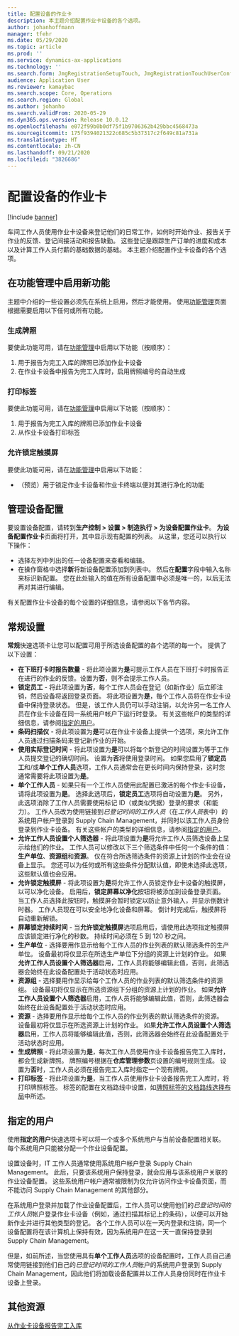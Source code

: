 ```yaml
---
title: 配置设备的作业卡
description: 本主题介绍配置作业卡设备的各个选项。
author: johanhoffmann
manager: tfehr
ms.date: 05/29/2020
ms.topic: article
ms.prod: ''
ms.service: dynamics-ax-applications
ms.technology: ''
ms.search.form: JmgRegistrationSetupTouch, JmgRegistrationTouchUserConfiguration
audience: Application User
ms.reviewer: kamaybac
ms.search.scope: Core, Operations
ms.search.region: Global
ms.author: johanho
ms.search.validFrom: 2020-05-29
ms.dyn365.ops.version: Release 10.0.12
ms.openlocfilehash: e072f99b0b0df75f1b9706362b429bbc4568473a
ms.sourcegitcommit: 175f9394021322c685c5b37317c2f649c81a731a
ms.translationtype: HT
ms.contentlocale: zh-CN
ms.lasthandoff: 09/21/2020
ms.locfileid: "3826686"
---
```

# <a name="configure-job-card-for-devices"></a>配置设备的作业卡

[!include [banner](../includes/banner.md)]

车间工作人员使用作业卡设备来登记他们的日常工作，如何时开始作业、报告关于作业的反馈、登记间接活动和报告缺勤。 这些登记是跟踪生产订单的进度和成本以及计算工作人员付薪的基础数据的基础。 本主题介绍配置作业卡设备的各个选项。

## <a name="enable-new-features-in-feature-management"></a>在功能管理中启用新功能

主题中介绍的一些设置必须先在系统上启用，然后才能使用。 使用[功能管理](../../fin-ops-core/fin-ops/get-started/feature-management/feature-management-overview.md)页面根据需要启用以下任何或所有功能。

### <a name="generate-license-plate"></a>生成牌照

要使此功能可用，请在[功能管理](../../fin-ops-core/fin-ops/get-started/feature-management/feature-management-overview.md)中启用以下功能（按顺序）：

1. 用于报告为完工入库的牌照已添加作业卡设备
1. 在作业卡设备中报告为完工入库时，启用牌照编号的自动生成

### <a name="print-label"></a>打印标签

要使此功能可用，请在[功能管理](../../fin-ops-core/fin-ops/get-started/feature-management/feature-management-overview.md)中启用以下功能（按顺序）：

1. 用于报告为完工入库的牌照已添加作业卡设备
1. 从作业卡设备打印标签

### <a name="allow-locking-of-touch-screen"></a>允许锁定触摸屏

要使此功能可用，请在[功能管理](../../fin-ops-core/fin-ops/get-started/feature-management/feature-management-overview.md)中启用以下功能：

- （预览）用于锁定作业卡设备和作业卡终端以便对其进行净化的功能

## <a name="manage-your-device-configurations"></a>管理设备配置

要设置设备配置，请转到**生产控制 > 设置 > 制造执行 > 为设备配置作业卡**。 **为设备配置作业卡**页面将打开，其中显示现有配置的列表。 从这里，您还可以执行以下操作： 

- 选择左列中列出的任一设备配置来查看和编辑。
- 在操作窗格中选择**新**将新设备配置添加到列表中。 然后在**配置**字段中输入名称来标识新配置。 您在此处输入的值在所有设备配置中必须是唯一的，以后无法再对其进行编辑。

有关配置作业卡设备的每个设置的详细信息，请参阅以下各节内容。

## <a name="general-settings"></a>常规设置

**常规**快速选项卡让您可以配置可用于所选设备配置的各个选项的每一个。 提供了以下设置：

- **在下班打卡时报告数量** - 将此项设置为**是**可提示工作人员在下班打卡时报告正在进行的作业的反馈。设置为**否**，则不会提示工作人员。
- **锁定员工** - 将此项设置为**否**，每个工作人员会在登记（如新作业）后立即注销，然后设备将返回登录页面。 将此项设置为**是**，每个工作人员将在作业卡设备中保持登录状态。 但是，该工作人员仍可以手动注销，以允许另一名工作人员在作业卡设备在同一系统用户帐户下运行时登录。 有关这些帐户的类型的详细信息，请参阅[指定的用户](#assigned-users)。
- **条码扫描仪** - 将此项设置为**是**可以在作业卡设备上提供一个选项，来允许工作人员通过扫描条码来登记新作业的开始。
- **使用实际登记时间** - 将此项设置为**是**可以将每个新登记的时间设置为等于工作人员提交登记的确切时间。 设置为**否**将使用登录时间。 如果您启用了**锁定员工**和/或**单个工作人员**选项，工作人员通常会在更长时间内保持登录，这时您通常需要将此项设置为**是**。
- **单个工作人员** - 如果只有一个工作人员使用此配置已激活的每个作业卡设备，请将此项设置为**是**。 选择此选项后，**锁定员工**选项将自动设置为**是**。 另外，此选项消除了工作人员需要使用标记 ID（或类似凭据）登录的要求（和能力）。 工作人员改为使用链接到*已登记时间的工作人员*（在*工作人员*表中）的系统用户帐户登录到 Supply Chain Management，并同时以该工作人员身份登录到作业卡设备。  有关这些帐户的类型的详细信息，请参阅[指定的用户](#assigned-users)。
- **允许工作人员设置个人筛选器** - 将此项设置为**是**将允许工作人员筛选设备上显示给他们的作业。 工作人员可以修改以下三个筛选条件中任何一个条件的值：**生产单位**、**资源组**和**资源**。 仅在符合所选筛选条件的资源上计划的作业会在设备上显示。 您还可以为任何或所有这些条件分配默认值，即使未选择此选项，这些默认值也会应用。
- **允许锁定触摸屏** - 将此项设置为**是**将允许工作人员锁定作业卡设备的触摸屏，以可以净化设备。 启用后，**锁定屏幕以净化**按钮将被添加到设备登录页面。 当工作人员选择此按钮时，触摸屏会暂时锁定以防止意外输入，并显示倒数计时器。 工作人员现在可以安全地净化设备和屏幕。 倒计时完成后，触摸屏将自动重新解锁。
- **屏幕锁定持续时间** - 当**允许锁定触摸屏**选项启用后，请使用此选项指定触摸屏应该锁定进行净化的秒数。 持续时间必须在 5 到 120 秒之间。
- **生产单位** - 选择要用作显示给每个工作人员的作业列表的默认筛选条件的生产单位。 设备最初将仅显示在所选生产单位下分组的资源上计划的作业。 如果**允许工作人员设置个人筛选器**启用，工作人员将能够编辑此值，否则，此筛选器会始终在此设备配置处于活动状态时应用。
- **资源组** - 选择要用作显示给每个工作人员的作业列表的默认筛选条件的资源组。 设备最初将仅显示在所选资源组下分组的资源上计划的作业。 如果**允许工作人员设置个人筛选器**启用，工作人员将能够编辑此值，否则，此筛选器会始终在此设备配置处于活动状态时应用。
- **资源** - 选择要用作显示给每个工作人员的作业列表的默认筛选条件的资源。 设备最初将仅显示在所选资源上计划的作业。 如果**允许工作人员设置个人筛选器**启用，工作人员将能够编辑此值，否则，此筛选器会始终在此设备配置处于活动状态时应用。
- **生成牌照** - 将此项设置为**是**，每次工作人员使用作业卡设备报告完工入库时，都会生成新牌照。 牌照编号根据在**仓库管理参数**页设置的编号规则生成。 设置为**否**时，工作人员必须在报告完工入库时指定一个现有牌照。
- **打印标签** - 将此项设置为**是**，当工作人员使用作业卡设备报告完工入库时，将打印牌照标签。 标签的配置在文档路线中设置，如[牌照标签的文档路线选择布局](../warehousing/document-routing-layout-for-license-plates.md)中所述。

<a name="assigned-users"></a>

## <a name="assigned-users"></a>指定的用户

使用**指定的用户**快速选项卡可以将一个或多个系统用户与当前设备配置相关联。 每个系统用户只能被分配一个作业设备配置。

设置设备时，IT 工作人员通常使用系统用户帐户登录 Supply Chain Management。 此后，只要该系统用户保持登录，就会应用与该系统用户关联的作业设备配置。 这些系统用户帐户通常被限制为仅允许访问作业卡设备页面，而不能访问 Supply Chain Management 的其他部分。

在系统用户登录并加载了作业设备配置后，工作人员可以使用他们的*已登记时间的工作人员*帐户登录作业卡设备（例如，通过扫描其标记上的条码），以便可以开始新作业并进行其他类型的登记。 各个工作人员可以在一天内登录和注销，同一个设备配置将在该计算机上保持有效，因为系统用户在这一天一直保持登录到 Supply Chain Management。

但是，如前所述，当您使用具有**单个工作人员**选项的设备配置时，工作人员自己通常使用链接到他们自己的*已登记时间的工作人员*帐户的系统用户登录到 Supply Chain Management，因此他们将加载设备配置并以工作人员身份同时在作业卡设备上登录。

## <a name="additional-resources"></a>其他资源

[从作业卡设备报告完工入库](report-finished-job-device.md)
